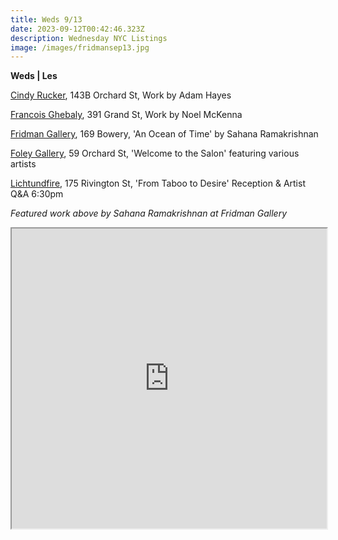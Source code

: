 ```yaml
---
title: Weds 9/13
date: 2023-09-12T00:42:46.323Z
description: Wednesday NYC Listings
image: /images/fridmansep13.jpg
---
```

**W﻿eds | Les**

[Cindy Rucker](https://www.cindyruckergallery.com/), 143B Orchard St, Work by Adam Hayes

[Francois Ghebaly](http://ghebaly.com/), 391 Grand St, Work by Noel McKenna

[Fridman Gallery](https://www.fridmangallery.com/an-ocean-of-time), 169 Bowery, 'An Ocean of Time' by Sahana Ramakrishnan

[Foley Gallery](http://www.foleygallery.com/shows/welcome-to-the-salon), 59 Orchard St, 'Welcome to the Salon' featuring various artists

[L﻿ichtundfire](https://www.lichtundfire.com/), 175 Rivington St, 'From Taboo to Desire' Reception & Artist Q&A 6:30pm

*F﻿eatured work above by Sahana Ramakrishnan at Fridman Gallery*

<iframe src="https://www.google.com/maps/d/u/1/embed?mid=1ljrkQmmNKoBx1gL-q9zp7P9z97fwUI4&ehbc=2E312F" width="100%" height="480"></iframe>